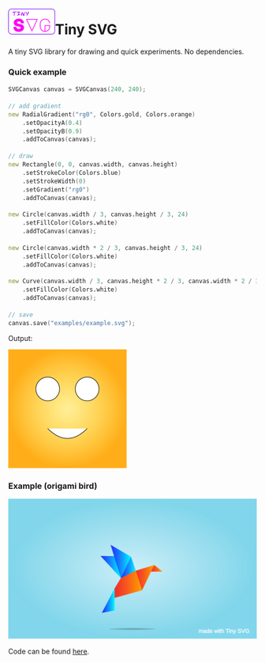 <img src="imgs/icon-tsvg.png" width="95" height="52" align="left"></img>
# Tiny SVG
A tiny SVG library for drawing and quick experiments. No dependencies. 

### Quick example
```d
SVGCanvas canvas = SVGCanvas(240, 240);

// add gradient
new RadialGradient("rg0", Colors.gold, Colors.orange)
    .setOpacityA(0.4)
    .setOpacityB(0.9)
    .addToCanvas(canvas);

// draw
new Rectangle(0, 0, canvas.width, canvas.height)
    .setStrokeColor(Colors.blue)
    .setStrokeWidth(0)
    .setGradient("rg0")
    .addToCanvas(canvas);

new Circle(canvas.width / 3, canvas.height / 3, 24)
    .setFillColor(Colors.white)
    .addToCanvas(canvas);

new Circle(canvas.width * 2 / 3, canvas.height / 3, 24)
    .setFillColor(Colors.white)
    .addToCanvas(canvas);

new Curve(canvas.width / 3, canvas.height * 2 / 3, canvas.width * 2 / 3, canvas.height * 2 / 3)
    .setFillColor(Colors.white)
    .addToCanvas(canvas);

// save
canvas.save("examples/example.svg");
```

Output:

<img src="examples/example.svg" width="240">

### Example (origami bird)

<img src="examples/origami_bird.svg" width="720">


Code can be found [here](source/app.d).
